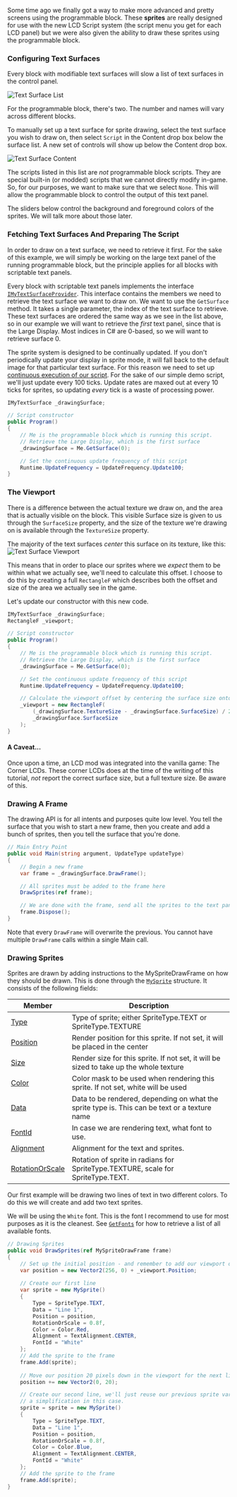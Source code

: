 Some time ago we finally got a way to make more advanced and pretty screens using the programmable block. These **sprites** are really designed for use with the new LCD Script system (the script menu you get for each LCD panel) but we were also given the ability to draw these sprites using the programmable block.


### Configuring Text Surfaces

Every block with modifiable text surfaces will slow a list of text surfaces in the control panel.

![Text Surface List](images/textsurface-list.jpg)

For the programmable block, there's two. The number and names will vary across different blocks.

To manually set up a text surface for sprite drawing, select the text surface you wish to draw on, then select `Script` in the Content drop box below the surface list. A new set of controls will show up below the Content drop box.

![Text Surface Content](images/textsurface-content.jpg)

The scripts listed in this list are _not_ programmable block scripts. They are special built-in (or modded) scripts that we cannot directly modify in-game. So, for our purposes, we want to make sure that we select `None`.
This will allow the programmable block to control the output of this text panel.

The sliders below control the background and foreground colors of the sprites. We will talk more about those later.

### Fetching Text Surfaces And Preparing The Script

In order to draw on a text surface, we need to retrieve it first. For the sake of this example, we will simply be working on the large text panel of the running programmable block, but the principle applies for all
blocks with scriptable text panels.

Every block with scriptable text panels implements the interface [`IMyTextSurfaceProvider`](Sandbox.ModAPI.Ingame.IMyTextSurfaceProvider). This interface contains the members we need to retrieve the text surface we 
want to draw on. We want to use the `GetSurface` method. It takes a single parameter, the index of the text surface to retrieve. These text surfaces are ordered the same way as we see in the list above, so in our
example we will want to retrieve the _first_ text panel, since that is the Large Display. Most indices in C# are 0-based, so we will want to retrieve surface 0.

The sprite system is designed to be continually updated. If you don't periodically update your display in sprite mode, it will fall back to the default image for that particular text surface. For this reason we need to set up [continuous execution of our script](Continuous-Running-No-Timers-Needed). For the sake of our simple demo script, we'll just update every 100 ticks. Update rates are maxed out at every 10 ticks for sprites, so updating _every_ tick is a waste of processing power.

```csharp
IMyTextSurface _drawingSurface;

// Script constructor
public Program()
{
    // Me is the programmable block which is running this script.
    // Retrieve the Large Display, which is the first surface
    _drawingSurface = Me.GetSurface(0);

    // Set the continuous update frequency of this script
    Runtime.UpdateFrequency = UpdateFrequency.Update100;
}
```
### The Viewport

There is a difference between the actual texture we draw on, and the area that is actually visible on the block. This visible Surface size is given to us through the `SurfaceSize` property, and the size of the texture we're drawing on is available through the `TextureSize` property.

The majority of the text surfaces _center_ this surface on its texture, like this:  
![Text Surface Viewport](images/textsurface-viewport.png)

This means that in order to place our sprites where we _expect_ them to be within what we actually see, we'll need to calculate this offset. I choose to do this by creating a full `RectangleF` which describes both the offset and size of the area we actually see in the game.

Let's update our constructor with this new code.

```csharp
IMyTextSurface _drawingSurface;
RectangleF _viewport;

// Script constructor
public Program()
{
    // Me is the programmable block which is running this script.
    // Retrieve the Large Display, which is the first surface
    _drawingSurface = Me.GetSurface(0);

    // Set the continuous update frequency of this script
    Runtime.UpdateFrequency = UpdateFrequency.Update100;

    // Calculate the viewport offset by centering the surface size onto the texture size
    _viewport = new RectangleF(
        (_drawingSurface.TextureSize - _drawingSurface.SurfaceSize) / 2f,
        _drawingSurface.SurfaceSize
    );
}
```
#### A Caveat...

Once upon a time, an LCD mod was integrated into the vanilla game: The Corner LCDs. These corner LCDs does at the time of the writing of this tutorial, _not_ report the correct surface size, but a full texture size. Be aware of this.

### Drawing A Frame

The drawing API is for all intents and purposes quite low level. You tell the surface that you wish to start a new frame, then you create and add a bunch of sprites, then you tell the surface that you're done. 

```csharp
// Main Entry Point
public void Main(string argument, UpdateType updateType)
{
    // Begin a new frame
    var frame = _drawingSurface.DrawFrame();

    // All sprites must be added to the frame here
    DrawSprites(ref frame);

    // We are done with the frame, send all the sprites to the text panel
    frame.Dispose();
}
```

Note that every `DrawFrame` will overwrite the previous. You cannot have multiple `DrawFrame` calls within a single Main call.

### Drawing Sprites

Sprites are drawn by adding instructions to the MySpriteDrawFrame on how they should be drawn. This is done through the [`MySprite`](VRage.Game.GUI.TextPanel.MySprite) structure. It consists of the following fields:

|Member|Description|
|---|---|
|[Type](VRage.Game.GUI.TextPanel.MySprite.Type)|Type of sprite; either SpriteType.TEXT or SpriteType.TEXTURE|
|[Position](VRage.Game.GUI.TextPanel.MySprite.Position)|Render position for this sprite. If not set, it will be placed in the center|
|[Size](VRage.Game.GUI.TextPanel.MySprite.Size)|Render size for this sprite. If not set, it will be sized to take up the whole texture|
|[Color](VRage.Game.GUI.TextPanel.MySprite.Color)|Color mask to be used when rendering this sprite. If not set, white will be used|
|[Data](VRage.Game.GUI.TextPanel.MySprite.Data)|Data to be rendered, depending on what the sprite type is. This can be text or a texture name|
|[FontId](VRage.Game.GUI.TextPanel.MySprite.FontId)|In case we are rendering text, what font to use.|
|[Alignment](VRage.Game.GUI.TextPanel.MySprite.Alignment)|Alignment for the text and sprites.|
|[RotationOrScale](VRage.Game.GUI.TextPanel.MySprite.RotationOrScale)|Rotation of sprite in radians for SpriteType.TEXTURE, scale for SpriteType.TEXT.|

Our first example will be drawing two lines of text in two different colors. To do this we will create and add two text sprites.

We will be using the `White` font. This is the font I recommend to use for most purposes as it is the cleanest. See [`GetFonts`](Sandbox.ModAPI.Ingame.IMyTextSurface.GetFonts) for how to retrieve a list of all available fonts.

```csharp
// Drawing Sprites
public void DrawSprites(ref MySpriteDrawFrame frame)
{
    // Set up the initial position - and remember to add our viewport offset
    var position = new Vector2(256, 0) + _viewport.Position;
    
    // Create our first line
    var sprite = new MySprite()
    {
        Type = SpriteType.TEXT,
        Data = "Line 1",
        Position = position,
        RotationOrScale = 0.8f,
        Color = Color.Red,
        Alignment = TextAlignment.CENTER,
        FontId = "White"
    };
    // Add the sprite to the frame
    frame.Add(sprite);
    
    // Move our position 20 pixels down in the viewport for the next line
    position += new Vector2(0, 20);

    // Create our second line, we'll just reuse our previous sprite variable - this is not necessary, just
    // a simplification in this case.
    sprite = sprite = new MySprite()
    {
        Type = SpriteType.TEXT,
        Data = "Line 1",
        Position = position,
        RotationOrScale = 0.8f,
        Color = Color.Blue,
        Alignment = TextAlignment.CENTER,
        FontId = "White"
    };
    // Add the sprite to the frame
    frame.Add(sprite);
}
```